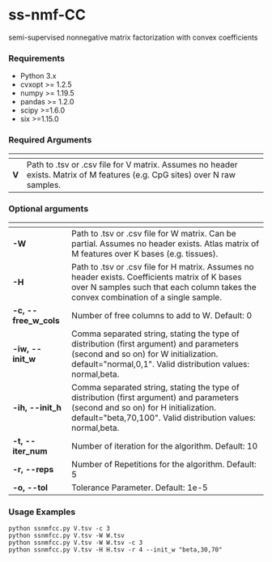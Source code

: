 # ss-nmf-CC
semi-supervised nonnegative matrix factorization with convex coefficients

### Requirements ###
* Python 3.x
* cvxopt >= 1.2.5
* numpy >= 1.19.5
* pandas >= 1.2.0
* scipy >=1.6.0
* six >=1.15.0 



### Required Arguments ###
| <!-- -->    | <!-- -->    |
------------- | -------------
**V**  | Path to .tsv or .csv file for V matrix. Assumes no header exists. Matrix of M features (e.g. CpG sites) over N raw samples.


### Optional arguments ###
| <!-- -->    | <!-- -->    |
------------- | -------------
**-W**  | Path to .tsv or .csv file for W matrix. Can be partial. Assumes no header exists. Atlas matrix of M features over K bases (e.g. tissues).
**-H**  | Path to .tsv or .csv file for H matrix. Assumes no header exists. Coefficients matrix of K bases over N samples such that each column takes the convex combination of a single sample.
**-c, --free_w_cols**  | Number of free columns to add to W. Default: 0
**-iw, --init_w**  | Comma separated string, stating the type of distribution (first argument) and parameters (second and so on) for W initialization. default="normal,0,1". Valid distribution values: normal,beta.
**-ih, --init_h**  | Comma separated string, stating the type of distribution (first argument) and parameters (second and so on) for H initialization. default="beta,70,100". Valid distribution values: normal,beta.
**-t, --iter_num**  | Number of iteration for the algorithm. Default: 10
**-r, --reps**  | Number of Repetitions for the algorithm. Default: 5 
**-o, --tol**  | Tolerance Parameter. Default: 1e-5

### Usage Examples ###

`python ssnmfcc.py V.tsv -c 3`\
`python ssnmfcc.py V.tsv -W W.tsv`\
`python ssnmfcc.py V.tsv -W W.tsv -c 3  `\
`python ssnmfcc.py V.tsv -H H.tsv -r 4 --init_w "beta,30,70"`

